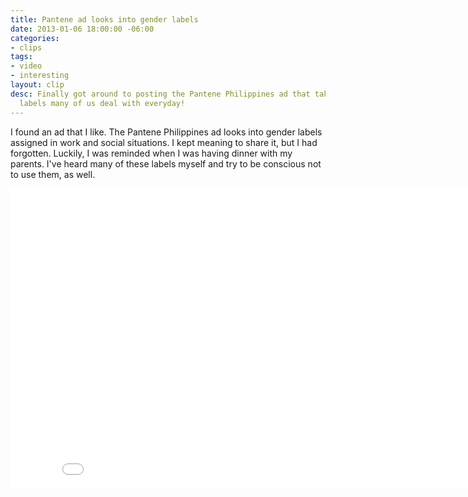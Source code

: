 ```yaml
---
title: Pantene ad looks into gender labels
date: 2013-01-06 18:00:00 -06:00
categories:
- clips
tags:
- video
- interesting
layout: clip
desc: Finally got around to posting the Pantene Philippines ad that takes on the gender
  labels many of us deal with everyday!
---
```


I found an ad that I like. The Pantene Philippines ad looks into gender labels assigned in work and social situations. I kept meaning to share it, but I had forgotten. Luckily, I was reminded when I was having dinner with my parents. I've heard many of these labels myself and try to be conscious not to use them, as well. </p>
<iframe width="853" height="480" src="//www.youtube.com/embed/kOjNcZvwjxI" frameborder="0" allowfullscreen></iframe>